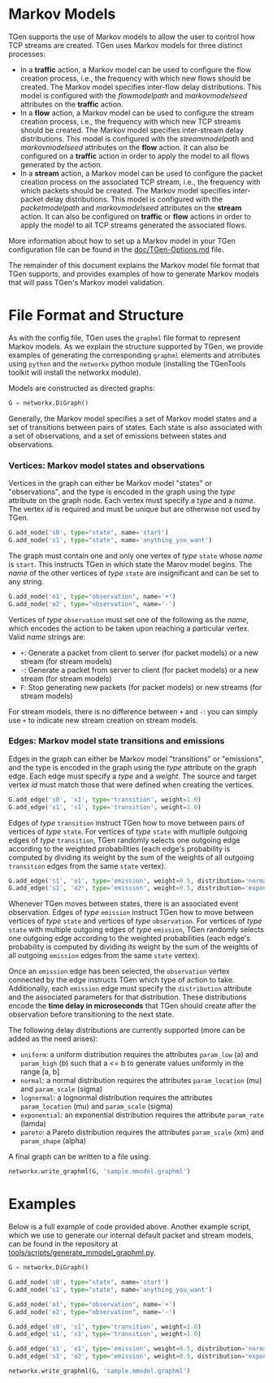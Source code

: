 # Markov Models

TGen supports the use of Markov models to allow the user to control how TCP
streams are created. TGen uses Markov models for three distinct processes:

  * In a **traffic** action, a Markov model can be used to configure the flow
    creation process, i.e., the frequency with which new flows should
    be created. The Markov model specifies inter-flow delay distributions.
    This model is configured with the _flowmodelpath_ and _markovmodelseed_
    attributes on the **traffic** action.
  * In a **flow** action, a Markov model can be used to configure the stream
    creation process, i.e., the frequency with which new TCP streams should
    be created. The Markov model specifies inter-stream delay distributions.
    This model is configured with the _streammodelpath_ and _markovmodelseed_
    attributes on the **flow** action. It can also be configured on a
    **traffic** action in order to apply the model to all flows generated by
    the action.
  * In a **stream** action, a Markov model can be used to configure the packet
    creation process on the associated TCP stream, i.e., the frequency with
    which packets should be created. The Markov model specifies inter-packet
    delay distributions. This model is configured with the _packetmodelpath_
    and _markovmodelseed_ attributes on the **stream** action. It can also be
    configured on **traffic** or **flow** actions in order to apply the model
    to all TCP streams generated the associated flows.

More information about how to set up a Markov model in your TGen configuration
file can be found in the [doc/TGen-Options.md](TGen-Options.md) file.

The remainder of this document explains the Markov model file format that TGen
supports, and provides examples of how to generate Markov models that will
pass TGen's Markov model validation.

# File Format and Structure

As with the config file, TGen uses the `graphml` file format to represent
Markov models. As we explain the structure supported by TGen, we provide
examples of generating the corresponding `graphml` elements and atrributes
using `python` and the `networkx` python module (installing the TGenTools
toolkit will install the networkx module).

Models are constructed as directed graphs:

```python
G = networkx.DiGraph()
```

Generally, the Markov model specifies a set of Markov model states and a set
of transitions between pairs of states. Each state is also associated with a
set of observations, and a set of emissions between states and observations.

### Vertices: Markov model states and observations

Vertices in the graph can either be Markov model "states" or "observations",
and the type is encoded in the graph using the _type_ attribute on the graph
node. Each vertex must specify a _type_ and a _name_. The vertex _id_ is
required and must be unique but are otherwise not used by TGen.

```python
G.add_node('s0', type="state", name='start')
G.add_node('s1', type="state", name='anything_you_want')
```

The graph must contain one and only one vertex of _type_ `state` whose _name_
is `start`. This instructs TGen in which state the Marov model begins. The
_name_ of the other vertices of _type_ `state` are insignificant and can be
set to any string.

```python
G.add_node('o1', type="observation", name='+')
G.add_node('o2', type="observation", name='-')
```

Vertices of _type_ `observation` must set one of the following as the _name_,
which encodes the action to be taken upon reaching a particular vertex. Valid
_name_ strings are:

  * `+`: Generate a packet from client to server (for packet models) or a new
    stream (for stream models)
  * `-`: Generate a packet from server to client (for packet models) or a new
    stream (for stream models)
  * `F`: Stop generating new packets (for packet models) or new streams
    (for stream models)

For stream models, there is no difference between `+` and `-`: you can simply
use `+` to indicate new stream creation on stream models.

### Edges: Markov model state transitions and emissions

Edges in the graph can either be Markov model "transitions" or "emissions",
and the type is encoded in the graph using the _type_ attribute on the graph
edge. Each edge must specify a _type_ and a _weight_. The source and target
vertex _id_ must match those that were defined when creating the vertices.

```python
G.add_edge('s0', 's1', type='transition', weight=1.0)
G.add_edge('s1', 's1', type='transition', weight=1.0)
```

Edges of _type_ `transition` instruct TGen how to move between pairs of
vertices of _type_ `state`. For vertices of _type_ `state` with multiple
outgoing edges of _type_ `transition`, TGen randomly selects one outgoing
edge according to the weighted probabilities (each edge's probability is
computed by dividing its weight by the sum of the weights of all outgoing
`transition` edges from the same `state` vertex).

```python
G.add_edge('s1', 'o1', type='emission', weight=0.5, distribution='normal', param_location=5000000, param_scale=1000000)
G.add_edge('s1', 'o2', type='emission', weight=0.5, distribution='exponential', param_rate=0.001)
```

Whenever TGen moves between states, there is an associated event observation.
Edges of _type_ `emission` instruct TGen how to move between vertices of
_type_ `state` and vertices of _type_ `observation`. For vertices of _type_
`state` with multiple outgoing edges of _type_ `emission`, TGen randomly
selects one outgoing edge according to the weighted probabilities (each edge's
probability is computed by dividing its weight by the sum of the weights of
all outgoing `emission` edges from the same `state` vertex).

Once an `emission` edge has been selected, the `observation` vertex
connected by the edge instructs TGen which type of action to take.
Additionally, each `emission` edge must specify the `distribution` attribute
and the associated parameters for that distribution. These distributions encode
the **time delay in microseconds** that TGen should create after the observation
before transitioning to the next state.

The following delay distributions are currently supported (more can be added
as the need arises):

  * `uniform`: a uniform distribution requires the attributes
     `param_low` (a) and `param_high` (b) such that a <= b to generate
     values uniformly in the range [a, b]
  * `normal`: a normal distribution requires the attributes
     `param_location` (mu) and `param_scale` (sigma)
  * `lognormal`: a lognormal distribution requires the attributes
    `param_location` (mu) and `param_scale` (sigma)
  * `exponential`: an exponential distribution requires the attribute
     `param_rate` (lamda)
  * `pareto`: a Pareto distribution requires the attributes
    `param_scale` (xm) and `param_shape` (alpha)

A final graph can be written to a file using:

```python
networkx.write_graphml(G, 'sample.mmodel.graphml')
```

# Examples

Below is a full example of code provided above. Another example script, which
we use to generate our internal default packet and stream models, can be found
in the repository at [tools/scripts/generate_mmodel_graphml.py](../tools/scripts/generate_mmodel_graphml.py).

```python
G = networkx.DiGraph()

G.add_node('s0', type="state", name='start')
G.add_node('s1', type="state", name='anything_you_want')

G.add_node('o1', type="observation", name='+')
G.add_node('o2', type="observation", name='-')

G.add_edge('s0', 's1', type='transition', weight=1.0)
G.add_edge('s1', 's1', type='transition', weight=1.0)

G.add_edge('s1', 'o1', type='emission', weight=0.5, distribution='normal', param_location=5000000, param_scale=1000000)
G.add_edge('s1', 'o2', type='emission', weight=0.5, distribution='exponential', param_rate=0.001)

networkx.write_graphml(G, 'sample.mmodel.graphml')
```
